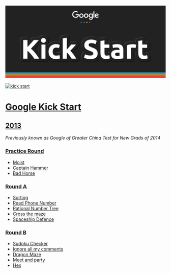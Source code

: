 [![kick start](logo.png)](https://g.co/kickstart)

[![kick start](https://media.geeksforgeeks.org/wp-content/cdn-uploads/20200908225219/What-is-Google-Kick-Start-Important-Dates-Eligibility-Contest-Details.png)](https://g.co/kickstart)

# [Google Kick Start](https://codingcompetitions.withgoogle.com/kickstart)

## [2013](https://codingcompetitions.withgoogle.com/kickstart/archive/2013)

_Previously known as Google of Greater China Test for New Grads of 2014_

### [Practice Round](/2013/Practice%20Round%202013)

* [Moist](/2013/Practice%20Round%202013/Moist)
* [Captain Hammer](2013/Practice%20Round%202013/Captain%20Hammer)
* [Bad Horse](2013/Practice%20Round%202013/Bad%20Horse)

### [Round A](/2013/Round%20A%202013)

* [Sorting](/2013/Round%20A%202013/Sorting)
* [Read Phone Number](/2013/Round%20A%202013/Read%20Phone%20Number)
* [Rational Number Tree](/2013/Round%20A%202013/Rational%20Number%20Tree)
* [Cross the maze](/2013/Round%20A%202013/Cross%20the%20maze)
* [Spaceship Defence](/2013/Round%20A%202013/Spaceship%20Defence)

### [Round B](/2013/Round%20B%202013)

* [Sudoku Checker](/2013/Round%20B%202013/Sudoku%20Checker)
* [Ignore all my comments](/2013/Round%20B%202013/Ignore%20all%20my%20comments)
* [Dragon Maze](/2013/Round%20B%202013/Dragon%20Maze)
* [Meet and party](/2013/Round%20B%202013/Meet%20and%20party)
* [Hex](/2013/Round%20B%202013/Hex)